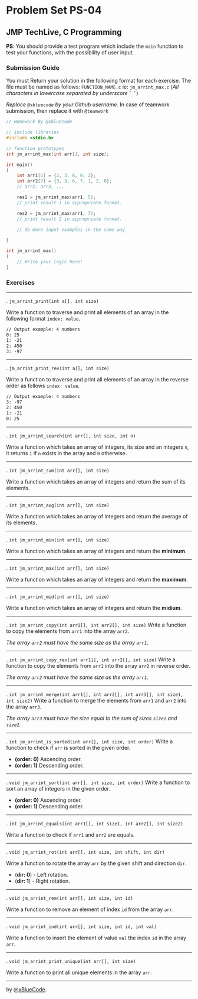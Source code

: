 # Problem Set PS-04

## JMP TechLive, C Programming

<!-- **Individual Deadline:** *Wen 22th 07 2020 - at 11:59*. -->

<!-- **Teamwork Deadline:** *Wen 22th 07 2020 - at 23:59*. -->

**PS**: You should provide a test program which include the `main` function to test your functions, with the possibility of user input.

### Submission Guide

You must Return your solution in the following format for each exercise. The file must be named as follows: `FUNCTION_NAME.c` ie: `jm_arrint_max.c` (*All characters in lowercase separated by underscore '`_`'* )

*Replace `@xbluecode` by your Github username*. In case of teamwork submission, then replace it with `@teamwork`

```c
// Homework By @xbluecode

// include libraries
#include <stdio.h>

// function prototypes
int jm_arrint_max(int arr[], int size);

int main()
{
    int arr1[5] = {2, 3, 8, 0, 2};
    int arr2[7] = {3, 3, 6, 7, 1, 2, 0};
    // arr2, arr3, ...

    res1 = jm_arrint_max(arr1, 5);
    // print result 1 in appropriate format.

    res2 = jm_arrint_max(arr1, 7);
    // print result 2 in appropriate format.

    // do more input examples in the same way

}

int jm_arrint_max()
{
    // Write your logic here!
}

```

### Exercises

****

. `jm_arrint_print(int a[], int size)`

Write a function to traverse and print all elements of an array in the following format `index: value`.

```txt
// Output example: 4 numbers
0: 25
1: -21
2: 450
3: -97
```

****

. `jm_arrint_print_rev(int a[], int size)`

Write a function to traverse and print all elements of an array in the reverse order as follows `index: value`.

```txt
// Output example: 4 numbers
3: -97
2: 450
1: -21
0: 25
```

****

. `int jm_arrint_search(int arr[], int size, int n)`

Write a function which takes an array of integers, its size and an integers `n`, it returns `1` if `n` exists in the array and `0` otherwise.

****

. `int jm_arrint_sum(int arr[], int size)`

Write a function which takes an array of integers and return the sum of its elements.

****

. `int jm_arrint_avg(int arr[], int size)`

Write a function which takes an array of integers and return the average of its elements.

****

. `int jm_arrint_min(int arr[], int size)`

Write a function which takes an array of integers and return the **minimum**.


****

. `int jm_arrint_max(int arr[], int size)`

Write a function which takes an array of integers and return the **maximum**.

****

. `int jm_arrint_mid(int arr[], int size)`

Write a function which takes an array of integers and return the **midium**.

****

. `int jm_arrint_copy(int arr1[], int arr2[], int size)`
Write a function to copy the elements from `arr1` into the array `arr2`.

*The array `arr2` must have the same size as the array `arr1`.*

****

. `int jm_arrint_copy_rev(int arr1[], int arr2[], int size)`
Write a function to copy the elements from `arr1` into the array `arr2` in reverse order.

*The array `arr2` must have the same size as the array `arr1`.*

****

. `int jm_arrint_merge(int arr1[], int arr2[], int arr3[], int size1, int size2)`
Write a function to merge the elements from `arr1` and `arr2` into the array `arr3`.

*The array `arr3` must have the size equal to the sum of sizes `size1` and `size2`.*

****

. `int jm_arrint_is_sorted(int arr[], int size, int order)`
Write a function to check if `arr` is sorted in the given order.

- **(order: 0)** Ascending order.
- **(order: 1)** Descending order.

****

. `void jm_arrint_sort(int arr[], int size, int order)`
Write a function to sort an array of integers in the given order.

- **(order: 0)** Ascending order.
- **(order: 1)** Descending order.

****

. `int jm_arrint_equals(int arr1[], int size1, int arr2[], int size2)`

Write a function to check if `arr1` and `arr2` are equals.

****

. `void jm_arrint_rot(int arr[], int size, int shift, int dir)`

Write a function to rotate the array `arr` by the given shift and direction `dir`.

- (**dir: 0**) - Left rotation.
- (**dir: 1**) - Right rotation.

****

. `void jm_arrint_rem(int arr[], int size, int id)`

Write a function to remove an element of index `id` from the array `arr`.

****

. `void jm_arrint_ind(int arr[], int size, int id, int val)`

Write a function to insert the element of value `val` the index `id` in the array `arr`.

****

. `void jm_arrint_print_unique(int arr[], int size)`

Write a function to print all unique elements in the array `arr`.

****
by [@xBlueCode](https://github.com/xBlueCode).
